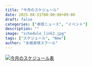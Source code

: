 ```yaml
---
title: "今月のスケジュール"
date: 2025-08-31T00:00:00+09:00
draft: false
categories: ["卓球ニュース", "イベント"]
description: ""
image: "schedule_link2.jpg"
tags: ["スケジュール", "New"]
author: "水城卓球スクール"
---
```


<a class="" href="/images/blog/mtts_schedule09.pdf"><img src="/images/blog/2025_09.jpg" alt="今月のスケジュール表" /></a>
